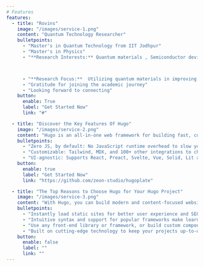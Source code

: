 ```yaml
---
# Features
features:
  - title: "Rovins"
    image: "/images/service-1.png"
    content: "Quantum Technology Researcher"
    bulletpoints:
      - "Master's in Quantum Technology from IIT Jodhpur"
      - "Master's in Physics"
      - "**Research Interests:** Quantum materials , Semiconductor devices , Batteries"



      - "**Research Focus:**  Utilizing quantum materials in improving semiconductor devices , Advancing battery technology , Enhancing properties like Quantum Confinment, Strong electronic Corrrelations superconductivity and topological insulators for New electronic and photonic devices"
      - "Gratitude for joining the academic journey"
      - "Looking forward to connecting"
    button:
      enable: True
      label: "Get Started Now"
      link: "#"

  - title: "Discover the Key Features Of Hugo"
    image: "/images/service-2.png"
    content: "Hugo is an all-in-one web framework for building fast, content-focused websites. It offers a range of exciting features for developers and website creators. Some of the key features are:"
    bulletpoints:
      - "Zero JS, by default: No JavaScript runtime overhead to slow you down."
      - "Customizable: Tailwind, MDX, and 100+ other integrations to choose from."
      - "UI-agnostic: Supports React, Preact, Svelte, Vue, Solid, Lit and more."
    button:
      enable: true
      label: "Get Started Now"
      link: "https://github.com/zeon-studio/hugoplate"

  - title: "The Top Reasons to Choose Hugo for Your Hugo Project"
    image: "/images/service-3.png"
    content: "With Hugo, you can build modern and content-focused websites without sacrificing performance or ease of use."
    bulletpoints:
      - "Instantly load static sites for better user experience and SEO."
      - "Intuitive syntax and support for popular frameworks make learning and using Hugo a breeze."
      - "Use any front-end library or framework, or build custom components, for any project size."
      - "Built on cutting-edge technology to keep your projects up-to-date with the latest web standards."
    button:
      enable: false
      label: ""
      link: ""
---
```

